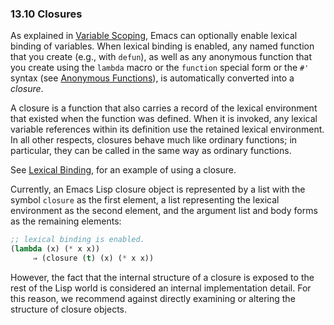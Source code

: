

### 13.10 Closures

As explained in [Variable Scoping](Variable-Scoping.html), Emacs can optionally enable lexical binding of variables. When lexical binding is enabled, any named function that you create (e.g., with `defun`), as well as any anonymous function that you create using the `lambda` macro or the `function` special form or the `#'` syntax (see [Anonymous Functions](Anonymous-Functions.html)), is automatically converted into a *closure*.

A closure is a function that also carries a record of the lexical environment that existed when the function was defined. When it is invoked, any lexical variable references within its definition use the retained lexical environment. In all other respects, closures behave much like ordinary functions; in particular, they can be called in the same way as ordinary functions.

See [Lexical Binding](Lexical-Binding.html), for an example of using a closure.

Currently, an Emacs Lisp closure object is represented by a list with the symbol `closure` as the first element, a list representing the lexical environment as the second element, and the argument list and body forms as the remaining elements:

```lisp
;; lexical binding is enabled.
(lambda (x) (* x x))
     ⇒ (closure (t) (x) (* x x))
```

However, the fact that the internal structure of a closure is exposed to the rest of the Lisp world is considered an internal implementation detail. For this reason, we recommend against directly examining or altering the structure of closure objects.
